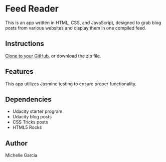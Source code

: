 # Feed Reader

This is an app written in HTML, CSS, and JavaScript, designed to grab blog posts from various websites and display them in one compiled feed.

## Instructions
[Clone to your GitHub](https://github.com/MISStexOURIAN/feed-reader-testing.git), or download the zip file.

## Features
This app utilizes Jasmine testing to ensure proper functionality.

## Dependencies
- Udacity starter program
- Udacity blog posts
- CSS Tricks posts
- HTML5 Rocks

## Author
Michelle Garcia
